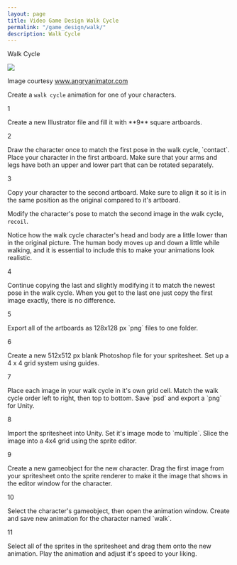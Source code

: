 ```yaml
---
layout: page
title: Video Game Design Walk Cycle
permalink: "/game_design/walk/"
description: Walk Cycle
---
```


<div class="section" markdown="1">

<p class="figure-title">Walk Cycle</p>
<div class="attributed">
  <a href="http://www.angryanimator.com/tut/pic/002_walkcycle/wlk01.gif"><img class="t-shirt" src="http://www.angryanimator.com/tut/pic/002_walkcycle/wlk01.gif"></a>
  <p class="attribution">Image courtesy <a href="http://www.angryanimator.com/">www.angryanimator.com</a></p>
</div>

Create a `walk cycle` animation for one of your characters.

<div class="section listed" markdown="1">

  <p class="section-title">1</p>
  <div class="section" markdown="1">
  Create a new Illustrator file and fill it with **9** square artboards.
  </div>

  <p class="section-title">2</p>
  <div class="section" markdown="1">
  Draw the character once to match the first pose in the walk cycle, `contact`. Place your character in the first artboard. Make sure that your arms and legs have both an upper and lower part that can be rotated separately.
  </div>

  <p class="section-title">3</p>
  <div class="section" markdown="1">
  Copy your character to the second artboard. Make sure to align it so it is in the same position as the original compared to it's artboard.

  Modify the character's pose to match the second image in the walk cycle, `recoil`.

  Notice how the walk cycle character's head and body are a little lower than in the original picture. The human body moves up and down a little while walking, and it is essential to include this to make your animations look realistic.
  </div>

  <p class="section-title">4</p>
  <div class="section" markdown="1">
  Continue copying the last and slightly modifying it to match the newest pose in the walk cycle. When you get to the last one just copy the first image exactly, there is no difference.
  </div>

  <p class="section-title">5</p>
  <div class="section" markdown="1">
  Export all of the artboards as 128x128 px `png` files to one folder.
  </div>

  <p class="section-title">6</p>
  <div class="section" markdown="1">
  Create a new 512x512 px blank Photoshop file for your spritesheet. Set up a 4 x 4 grid system using guides.
  </div>

  <p class="section-title">7</p>
  <div class="section" markdown="1">
  Place each image in your walk cycle in it's own grid cell. Match the walk cycle order left to right, then top to bottom. Save `psd` and export a `png` for Unity.
  </div>

  <p class="section-title">8</p>
  <div class="section" markdown="1">
  Import the spritesheet into Unity. Set it's image mode to `multiple`. Slice the image into a 4x4 grid using the sprite editor.
  </div>

  <p class="section-title">9</p>
  <div class="section" markdown="1">
  Create a new gameobject for the new character. Drag the first image from your spritesheet onto the sprite renderer to make it the image that shows in the editor window for the character.
  </div>

  <p class="section-title">10</p>
  <div class="section" markdown="1">
  Select the character's gameobject, then open the animation window. Create and save new animation for the character named `walk`.
  </div>

  <p class="section-title">11</p>
  <div class="section" markdown="1">
  Select all of the sprites in the spritesheet and drag them onto the new animation. Play the animation and adjust it's speed to your liking.
  </div>

</div>